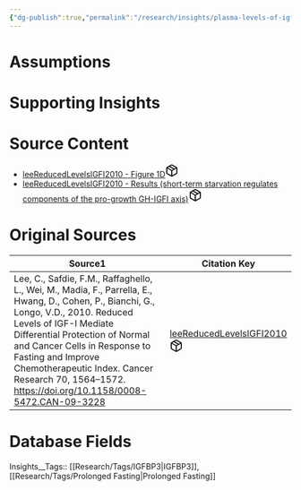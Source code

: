 ```yaml
---
{"dg-publish":true,"permalink":"/research/insights/plasma-levels-of-igfbp-3-are-decreased-by-42-in-mice-after-a-72-hour-fast-compared-with-non-fasting-mice/"}
---
```


# Assumptions
<div><ul class="dataview list-view-ul"></ul></div>

# Supporting Insights
<div><ul class="dataview list-view-ul"></ul></div>

# Source Content
<div><ul class="dataview list-view-ul"><li><span><a data-tooltip-position="top" aria-label="Research/Source Content/leeReducedLevelsIGFI2010 - Figure 1D.md" data-href="Research/Source Content/leeReducedLevelsIGFI2010 - Figure 1D.md" href="Research/Source Content/leeReducedLevelsIGFI2010 - Figure 1D.md" class="internal-link" target="_blank" rel="noopener" fileclass-name="Research Links">leeReducedLevelsIGFI2010 - Figure 1D</a><a class="metadata-menu fileclass-icon"><svg xmlns="http://www.w3.org/2000/svg" width="24" height="24" viewBox="0 0 24 24" fill="none" stroke="currentColor" stroke-width="2" stroke-linecap="round" stroke-linejoin="round" class="svg-icon lucide-package"><path d="m7.5 4.27 9 5.15"></path><path d="M21 8a2 2 0 0 0-1-1.73l-7-4a2 2 0 0 0-2 0l-7 4A2 2 0 0 0 3 8v8a2 2 0 0 0 1 1.73l7 4a2 2 0 0 0 2 0l7-4A2 2 0 0 0 21 16Z"></path><path d="m3.3 7 8.7 5 8.7-5"></path><path d="M12 22V12"></path></svg></a></span></li><li><span><a data-tooltip-position="top" aria-label="Research/Source Content/leeReducedLevelsIGFI2010 - Results (short-term starvation regulates components of the pro-growth GH-IGFI axis).md" data-href="Research/Source Content/leeReducedLevelsIGFI2010 - Results (short-term starvation regulates components of the pro-growth GH-IGFI axis).md" href="Research/Source Content/leeReducedLevelsIGFI2010 - Results (short-term starvation regulates components of the pro-growth GH-IGFI axis).md" class="internal-link" target="_blank" rel="noopener" fileclass-name="Research Links">leeReducedLevelsIGFI2010 - Results (short-term starvation regulates components of the pro-growth GH-IGFI axis)</a><a class="metadata-menu fileclass-icon"><svg xmlns="http://www.w3.org/2000/svg" width="24" height="24" viewBox="0 0 24 24" fill="none" stroke="currentColor" stroke-width="2" stroke-linecap="round" stroke-linejoin="round" class="svg-icon lucide-package"><path d="m7.5 4.27 9 5.15"></path><path d="M21 8a2 2 0 0 0-1-1.73l-7-4a2 2 0 0 0-2 0l-7 4A2 2 0 0 0 3 8v8a2 2 0 0 0 1 1.73l7 4a2 2 0 0 0 2 0l7-4A2 2 0 0 0 21 16Z"></path><path d="m3.3 7 8.7 5 8.7-5"></path><path d="M12 22V12"></path></svg></a></span></li></ul></div>

# Original Sources
<div><table class="dataview table-view-table"><thead class="table-view-thead"><tr class="table-view-tr-header"><th class="table-view-th"><span>Source</span><span class="dataview small-text">1</span></th><th class="table-view-th"><span>Citation Key</span></th></tr></thead><tbody class="table-view-tbody"><tr><td><span>Lee, C., Safdie, F.M., Raffaghello, L., Wei, M., Madia, F., Parrella, E., Hwang, D., Cohen, P., Bianchi, G., Longo, V.D., 2010. Reduced Levels of IGF-I Mediate Differential Protection of Normal and Cancer Cells in Response to Fasting and Improve Chemotherapeutic Index. Cancer Research 70, 1564–1572. <a rel="noopener" class="external-link" href="https://doi.org/10.1158/0008-5472.CAN-09-3228" target="_blank">https://doi.org/10.1158/0008-5472.CAN-09-3228</a></span></td><td><span><a data-tooltip-position="top" aria-label="Research/Evidence Sources/leeReducedLevelsIGFI2010.md" data-href="Research/Evidence Sources/leeReducedLevelsIGFI2010.md" href="Research/Evidence Sources/leeReducedLevelsIGFI2010.md" class="internal-link" target="_blank" rel="noopener" fileclass-name="Research Links">leeReducedLevelsIGFI2010</a><a class="metadata-menu fileclass-icon"><svg xmlns="http://www.w3.org/2000/svg" width="24" height="24" viewBox="0 0 24 24" fill="none" stroke="currentColor" stroke-width="2" stroke-linecap="round" stroke-linejoin="round" class="svg-icon lucide-package"><path d="m7.5 4.27 9 5.15"></path><path d="M21 8a2 2 0 0 0-1-1.73l-7-4a2 2 0 0 0-2 0l-7 4A2 2 0 0 0 3 8v8a2 2 0 0 0 1 1.73l7 4a2 2 0 0 0 2 0l7-4A2 2 0 0 0 21 16Z"></path><path d="m3.3 7 8.7 5 8.7-5"></path><path d="M12 22V12"></path></svg></a></span></td></tr></tbody></table></div>

# Database Fields
Insights__Tags:: [[Research/Tags/IGFBP3\|IGFBP3]], [[Research/Tags/Prolonged Fasting\|Prolonged Fasting]]